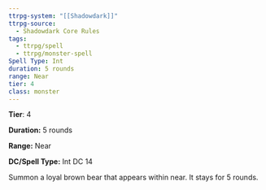 ```yaml
---
ttrpg-system: "[[Shadowdark]]"
ttrpg-source:
  - Shadowdark Core Rules
tags:
  - ttrpg/spell
  - ttrpg/monster-spell
Spell Type: Int
duration: 5 rounds
range: Near
tier: 4
class: monster
---
```

**Tier**: 4

**Duration:** 5 rounds

**Range:** Near

**DC/Spell Type:** Int DC 14

Summon a loyal brown bear that appears within near. It stays for 5 rounds.